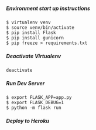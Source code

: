 ##### Environment start up instructions
```
$ virtualenv venv
$ source venv/bin/activate
$ pip install Flask
$ pip install gunicorn
$ pip freeze > requirements.txt
```
##### Deactivate Virtualenv
```
deactivate
```
##### Run Dev Server
```
$ export FLASK_APP=app.py
$ export FLASK_DEBUG=1
$ python -m flask run
```
##### Deploy to Heroku
```

```
